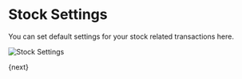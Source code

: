 <!-- add-breadcrumbs -->
# Stock Settings

You can set default settings for your stock related transactions here.

<img class="screenshot" alt="Stock Settings" src="/docs/assets/img/stock/stock-settings.png">

{next}